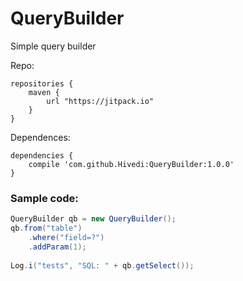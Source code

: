 # QueryBuilder
Simple query builder

Repo:
```
repositories {
	maven {
		url "https://jitpack.io"
	}
}
```

Dependences:
```
dependencies {
	compile 'com.github.Hivedi:QueryBuilder:1.0.0'
}
```


### Sample code:
```java
QueryBuilder qb = new QueryBuilder();
qb.from("table")
	.where("field=?")
	.addParam(1);
	
Log.i("tests", "SQL: " + qb.getSelect());
```